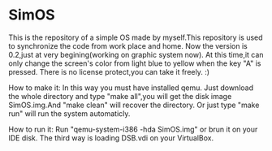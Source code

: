 # SimOS
This is the repository of a simple OS made by myself.This repository is used to synchronize the code from work place and home.
Now the version is 0.2,just at very begining(working on graphic system now).
At this time,it can only change the screen's color from light blue to yellow when the key "A" is pressed.
There is no license protect,you can take it freely. :)

How to make it:
In this way you must have installed qemu.
Just download the whole directory and type "make all",you will get the disk image SimOS.img.And "make clean" will recover the directory.
Or just type "make run" will run the system automaticly.

How to run it:
Run "qemu-system-i386 -hda SimOS.img" or brun it on your IDE disk.
The third way is loading DSB.vdi on your VirtualBox.
